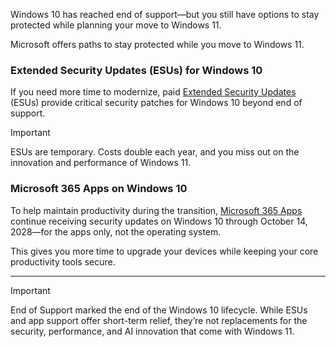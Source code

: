 Windows 10 has reached end of support—but you still have options to stay protected while planning your move to Windows 11.

Microsoft offers paths to stay protected while you move to Windows 11.

### Extended Security Updates (ESUs) for Windows 10

If you need more time to modernize, paid [Extended Security Updates](/windows/whats-new/extended-security-updates) (ESUs) provide critical security patches for Windows 10 beyond end of support.

> [!IMPORTANT]
> ESUs are temporary. Costs double each year, and you miss out on the innovation and performance of Windows 11.

### Microsoft 365 Apps on Windows 10

To help maintain productivity during the transition, [Microsoft 365 Apps](/microsoft-365-apps/end-of-support/windows-10-support) continue receiving security updates on Windows 10 through October 14, 2028—for the apps only, not the operating system.

This gives you more time to upgrade your devices while keeping your core productivity tools secure.

---

> [!IMPORTANT]
> End of Support marked the end of the Windows 10 lifecycle. While ESUs and app support offer short-term relief, they’re not replacements for the security, performance, and AI innovation that come with Windows 11.